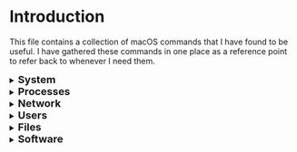 # Introduction
This file contains a collection of macOS commands that I have found to be useful. I have gathered these commands in one place as a reference point to refer back to whenever I need them.

<details>
<summary><b><font size="+1">System</font></b></summary>
</br>

Retrieve software version information.

``sw_vers``

Retrieve CPU and disk statistics.

``iostat``

Retrieve system information.

``system_profiler SPSoftwareDataType SPHardwareDataType``

Retrieve data types for the system_profiler command.

``system_profiler -listDataTypes``

Retrieve system security information.

``sudo /usr/libexec/mdmclient QuerySecurityInfo``

Retrieve system device information.

``sudo /usr/libexec/mdmclient QueryDeviceInformation``

Shutdown the system now.

``sudo shutdown now``

Restart the system now.

``sudo shutdown -r now``

Restart the system in 10 mins.

``sudo shutdown -r 10``

</details>

<details>
<summary><b><font size="+1">Processes</font></b></summary>
</br>


Retrieve list of processes using the internet.

``lsof -P -i -n | cut -f 1 -d " " | uniq``

</details>

<details>
<summary><b><font size="+1">Network</font></b></summary>
</br>

Retrieve the upload / download speed of the network.

``networkQuality``
</details>

<details>
<summary><b><font size="+1">Users</font></b></summary>
</br>

Run as the root user.

 ``sudo su``

Run in super user mode.

 ``sudo -s``

Retrieve a list of users who have signed in recently.

 ``last``
</details>

<details>
<summary><b><font size="+1">Files</font></b></summary>
</br>

Retrieve size of directories / files.

``du -sh <file>``
</details>

<details>
<summary><b><font size="+1">Software</font></b></summary>
</br>

Check for latest software updates.

``softwareupdate -l``

Install all software updates.

``softwareupdate -iaR``
</details>

